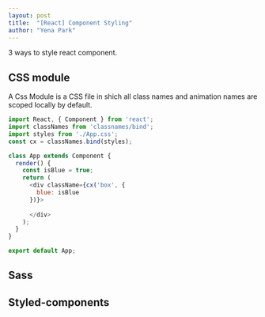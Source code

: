 ```yaml
---
layout: post
title:  "[React] Component Styling"
author: "Yena Park"
---
```


3 ways to style react component.

## CSS module
A Css Module is a CSS file in shich all class names and animation names are scoped locally by default.
```javascript
import React, { Component } from 'react';
import classNames from 'classnames/bind';
import styles from './App.css';
const cx = classNames.bind(styles);

class App extends Component {
  render() {
    const isBlue = true;
    return (
      <div className={cx('box', {
        blue: isBlue
      })}>
        
      </div>
    );
  }
}

export default App;
```

## Sass


## Styled-components

